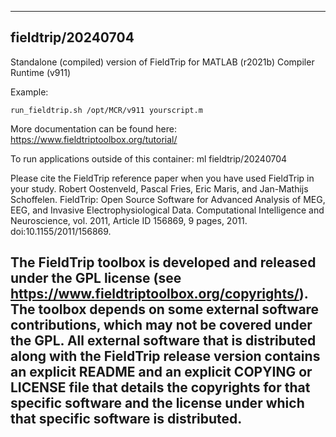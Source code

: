 
----------------------------------
## fieldtrip/20240704 ##
Standalone (compiled) version of FieldTrip for MATLAB (r2021b) Compiler Runtime (v911)

Example:
```
run_fieldtrip.sh /opt/MCR/v911 yourscript.m
```

More documentation can be found here: https://www.fieldtriptoolbox.org/tutorial/

To run applications outside of this container: ml fieldtrip/20240704

Please cite the FieldTrip reference paper when you have used FieldTrip in your study.
Robert Oostenveld, Pascal Fries, Eric Maris, and Jan-Mathijs Schoffelen. FieldTrip: Open Source Software for Advanced Analysis of MEG, EEG, and Invasive Electrophysiological Data. Computational Intelligence and Neuroscience, vol. 2011, Article ID 156869, 9 pages, 2011. doi:10.1155/2011/156869.

The FieldTrip toolbox is developed and released under the GPL license (see https://www.fieldtriptoolbox.org/copyrights/). The toolbox depends on some external software contributions, which may not be covered under the GPL. All external software that is distributed along with the FieldTrip release version contains an explicit README and an explicit COPYING or LICENSE file that details the copyrights for that specific software and the license under which that specific software is distributed.
----------------------------------
